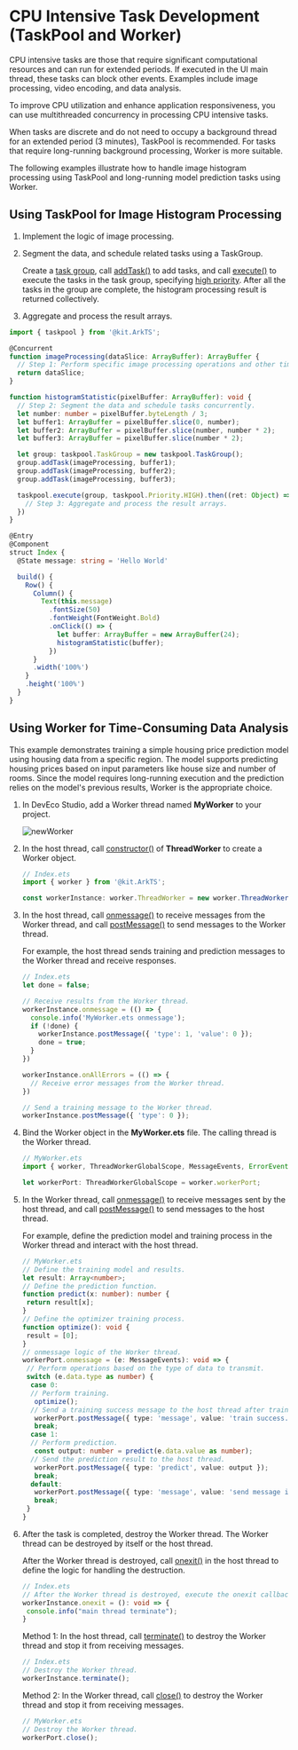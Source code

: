 # CPU Intensive Task Development (TaskPool and Worker)


CPU intensive tasks are those that require significant computational resources and can run for extended periods. If executed in the UI main thread, these tasks can block other events. Examples include image processing, video encoding, and data analysis.


To improve CPU utilization and enhance application responsiveness, you can use multithreaded concurrency in processing CPU intensive tasks.


When tasks are discrete and do not need to occupy a background thread for an extended period (3 minutes), TaskPool is recommended. For tasks that require long-running background processing, Worker is more suitable.

The following examples illustrate how to handle image histogram processing using TaskPool and long-running model prediction tasks using Worker.


## Using TaskPool for Image Histogram Processing

1. Implement the logic of image processing.

2. Segment the data, and schedule related tasks using a TaskGroup.

   Create a [task group](../reference/apis-arkts/js-apis-taskpool.md#taskgroup10), call [addTask()](../reference/apis-arkts/js-apis-taskpool.md#addtask10) to add tasks, and call [execute()](../reference/apis-arkts/js-apis-taskpool.md#taskpoolexecute10) to execute the tasks in the task group, specifying [high priority](../reference/apis-arkts/js-apis-taskpool.md#priority). After all the tasks in the group are complete, the histogram processing result is returned collectively.

3. Aggregate and process the result arrays.

```ts
import { taskpool } from '@kit.ArkTS';

@Concurrent
function imageProcessing(dataSlice: ArrayBuffer): ArrayBuffer {
  // Step 1: Perform specific image processing operations and other time-consuming operations.
  return dataSlice;
}

function histogramStatistic(pixelBuffer: ArrayBuffer): void {
  // Step 2: Segment the data and schedule tasks concurrently.
  let number: number = pixelBuffer.byteLength / 3;
  let buffer1: ArrayBuffer = pixelBuffer.slice(0, number);
  let buffer2: ArrayBuffer = pixelBuffer.slice(number, number * 2);
  let buffer3: ArrayBuffer = pixelBuffer.slice(number * 2);

  let group: taskpool.TaskGroup = new taskpool.TaskGroup();
  group.addTask(imageProcessing, buffer1);
  group.addTask(imageProcessing, buffer2);
  group.addTask(imageProcessing, buffer3);

  taskpool.execute(group, taskpool.Priority.HIGH).then((ret: Object) => {
    // Step 3: Aggregate and process the result arrays.
  })
}

@Entry
@Component
struct Index {
  @State message: string = 'Hello World'

  build() {
    Row() {
      Column() {
        Text(this.message)
          .fontSize(50)
          .fontWeight(FontWeight.Bold)
          .onClick(() => {
            let buffer: ArrayBuffer = new ArrayBuffer(24);
            histogramStatistic(buffer);
          })
      }
      .width('100%')
    }
    .height('100%')
  }
}
```


## Using Worker for Time-Consuming Data Analysis

This example demonstrates training a simple housing price prediction model using housing data from a specific region. The model supports predicting housing prices based on input parameters like house size and number of rooms. Since the model requires long-running execution and the prediction relies on the model's previous results, Worker is the appropriate choice.

1. In DevEco Studio, add a Worker thread named **MyWorker** to your project.

   ![newWorker](figures/newWorker.png)

2. In the host thread, call [constructor()](../reference/apis-arkts/js-apis-worker.md#constructor9) of **ThreadWorker** to create a Worker object.

    ```ts
    // Index.ets
    import { worker } from '@kit.ArkTS';

    const workerInstance: worker.ThreadWorker = new worker.ThreadWorker('entry/ets/workers/MyWorker.ets');
    ```

3. In the host thread, call [onmessage()](../reference/apis-arkts/js-apis-worker.md#onmessage9) to receive messages from the Worker thread, and call [postMessage()](../reference/apis-arkts/js-apis-worker.md#postmessage9) to send messages to the Worker thread.

   For example, the host thread sends training and prediction messages to the Worker thread and receive responses.

    ```ts
    // Index.ets
    let done = false;

    // Receive results from the Worker thread.
    workerInstance.onmessage = (() => {
      console.info('MyWorker.ets onmessage');
      if (!done) {
        workerInstance.postMessage({ 'type': 1, 'value': 0 });
        done = true;
      }
    })

    workerInstance.onAllErrors = (() => {
      // Receive error messages from the Worker thread.
    })

    // Send a training message to the Worker thread.
    workerInstance.postMessage({ 'type': 0 });
    ```

4. Bind the Worker object in the **MyWorker.ets** file. The calling thread is the Worker thread.

   ```ts
   // MyWorker.ets
   import { worker, ThreadWorkerGlobalScope, MessageEvents, ErrorEvent } from '@kit.ArkTS';

   let workerPort: ThreadWorkerGlobalScope = worker.workerPort;
   ```

5. In the Worker thread, call [onmessage()](../reference/apis-arkts/js-apis-worker.md#onmessage9-1) to receive messages sent by the host thread, and call [postMessage()](../reference/apis-arkts/js-apis-worker.md#postmessage9-2) to send messages to the host thread.

    For example, define the prediction model and training process in the Worker thread and interact with the host thread.

    ```ts
    // MyWorker.ets
    // Define the training model and results.
    let result: Array<number>;
    // Define the prediction function.
    function predict(x: number): number {
     return result[x];
    }
    // Define the optimizer training process.
    function optimize(): void {
     result = [0];
    }
    // onmessage logic of the Worker thread.
    workerPort.onmessage = (e: MessageEvents): void => {
     // Perform operations based on the type of data to transmit.
     switch (e.data.type as number) {
      case 0:
      // Perform training.
       optimize();
      // Send a training success message to the host thread after training.
       workerPort.postMessage({ type: 'message', value: 'train success.' });
       break;
      case 1:
      // Perform prediction.
       const output: number = predict(e.data.value as number);
      // Send the prediction result to the host thread.
       workerPort.postMessage({ type: 'predict', value: output });
       break;
      default:
       workerPort.postMessage({ type: 'message', value: 'send message is invalid' });
       break;
     }
    }
    ```

6. After the task is completed, destroy the Worker thread. The Worker thread can be destroyed by itself or the host thread.

    After the Worker thread is destroyed, call [onexit()](../reference/apis-arkts/js-apis-worker.md#onexit9) in the host thread to define the logic for handling the destruction.

    ```ts
    // Index.ets
    // After the Worker thread is destroyed, execute the onexit callback.
    workerInstance.onexit = (): void => {
     console.info("main thread terminate");
    }
    ```

    Method 1: In the host thread, call [terminate()](../reference/apis-arkts/js-apis-worker.md#terminate9) to destroy the Worker thread and stop it from receiving messages.

    ```ts
    // Index.ets
    // Destroy the Worker thread.
    workerInstance.terminate();
    ```

    Method 2: In the Worker thread, call [close()](../reference/apis-arkts/js-apis-worker.md#close9) to destroy the Worker thread and stop it from receiving messages.

    ```ts
    // MyWorker.ets
    // Destroy the Worker thread.
    workerPort.close();
    ```
